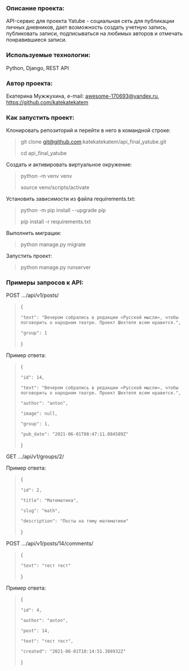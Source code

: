 ### **Описание проекта:**

API-сервис для проекта Yatube - социальная сеть для публикации личных дневников, дает возможность создать учетную запись, публиковать записи, подписываться на любимых авторов и отмечать понравившиеся записи.


### **Используемые технологии:**

Python, 
Django, 
REST API


### **Автор проекта:**

Екатерина Мужжухина, e-mail: awesome-170693@yandex.ru, https://github.com/katekatekatem


### **Как запустить проект:**

Клонировать репозиторий и перейти в него в командной строке:

> git clone git@github.com:katekatekatem/api_final_yatube.git
> 
> cd api_final_yatube

Cоздать и активировать виртуальное окружение:

> python -m venv venv
> 
> source venv/scripts/activate

Установить зависимости из файла requirements.txt:

> python -m pip install --upgrade pip
> 
> pip install -r requirements.txt

Выполнить миграции:

> python manage.py migrate

Запустить проект:

> python manage.py runserver


### **Примеры запросов к API:**

POST .../api/v1/posts/

> {
> 
>     "text": "Вечером собрались в редакции «Русской мысли», чтобы поговорить о народном театре. Проект Шехтеля всем нравится.",
>     
>     "group": 1
>     
> } 

Пример ответа:

> {
> 
>     "id": 14,
>     
>     "text": "Вечером собрались в редакции «Русской мысли», чтобы поговорить о народном театре. Проект Шехтеля всем нравится.",
>     
>     "author": "anton",
>     
>     "image": null,
>     
>     "group": 1,
>     
>     "pub_date": "2021-06-01T08:47:11.084589Z"
>     
> } 

GET .../api/v1/groups/2/

Пример ответа:

> {
> 
>     "id": 2,
>     
>     "title": "Математика",
>     
>     "slug": "math",
>     
>     "description": "Посты на тему математики"
>     
> } 

POST .../api/v1/posts/14/comments/

> {
> 
>     "text": "тест тест"
>     
> } 

Пример ответа:

> {
> 
>     "id": 4,
>     
>     "author": "anton",
>     
>     "post": 14,
>     
>     "text": "тест тест",
>     
>     "created": "2021-06-01T10:14:51.388932Z"
>     
> } 